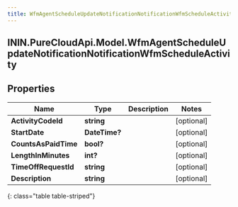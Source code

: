 ```yaml
---
title: WfmAgentScheduleUpdateNotificationNotificationWfmScheduleActivity
---
```

## ININ.PureCloudApi.Model.WfmAgentScheduleUpdateNotificationNotificationWfmScheduleActivity

## Properties

|Name | Type | Description | Notes|
|------------ | ------------- | ------------- | -------------|
| **ActivityCodeId** | **string** |  | [optional] |
| **StartDate** | **DateTime?** |  | [optional] |
| **CountsAsPaidTime** | **bool?** |  | [optional] |
| **LengthInMinutes** | **int?** |  | [optional] |
| **TimeOffRequestId** | **string** |  | [optional] |
| **Description** | **string** |  | [optional] |
{: class="table table-striped"}


